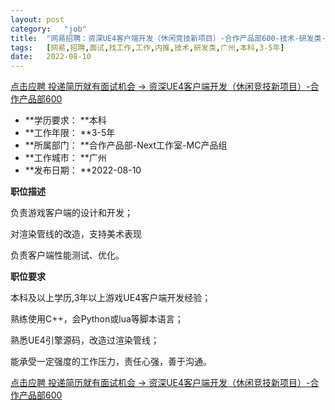```yaml
---
layout:	post
category:	"job"
title:	"网易招聘：资深UE4客户端开发（休闲竞技新项目）-合作产品部600-技术-研发类-广州本科3-5年"
tags:	[网易,招聘,面试,找工作,工作,内推,技术,研发类,广州,本科,3-5年]
date:	2022-08-10
---
```


[点击应聘 投递简历就有面试机会 ->  资深UE4客户端开发（休闲竞技新项目）-合作产品部600](http://mobile.bole.netease.com/bole/boleDetail?id=41878&employeeId=346f03c3cda5f04c&key=all)



- **学历要求： **本科
- **工作年限： **3-5年
- **所属部门： **合作产品部-Next工作室-MC产品组
- **工作城市： **广州
- **发布日期： **2022-08-10



**职位描述**

负责游戏客户端的设计和开发；

对渲染管线的改造，支持美术表现

负责客户端性能测试、优化。



**职位要求**

本科及以上学历,3年以上游戏UE4客户端开发经验；

熟练使用C++，会Python或lua等脚本语言；

熟悉UE4引擎源码，改造过渲染管线；

能承受一定强度的工作压力，责任心强，善于沟通。



[点击应聘 投递简历就有面试机会 ->  资深UE4客户端开发（休闲竞技新项目）-合作产品部600](http://mobile.bole.netease.com/bole/boleDetail?id=41878&employeeId=346f03c3cda5f04c&key=all)